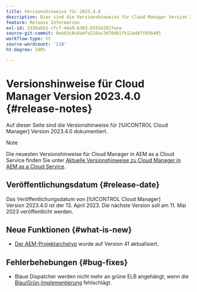 ```yaml
---
title: Versionshinweise für 2023.4.0
description: Dies sind die Versionshinweise für Cloud Manager Version 2023.4.0.
feature: Release Information
exl-id: 2d38abb1-cfc7-44a9-b303-b555e2827eea
source-git-commit: 0ea63c0c8a4fa216ac3d70db1fb12add7f036495
workflow-type: ht
source-wordcount: '118'
ht-degree: 100%

---
```



# Versionshinweise für Cloud Manager Version 2023.4.0 {#release-notes}

Auf dieser Seite sind die Versionshinweise für [!UICONTROL Cloud Manager] Version 2023.4.0 dokumentiert.

>[!NOTE]
>
>Die neuesten Versionshinweise für Cloud Manager in AEM as a Cloud Service finden Sie unter [Aktuelle Versionshinweise zu Cloud Manager in AEM as a Cloud Service](https://experienceleague.adobe.com/docs/experience-manager-cloud-service/content/implementing/using-cloud-manager/release-notes-cloud-manager/release-notes-cm-current.html?lang=de).

## Veröffentlichungsdatum {#release-date}

Das Veröffentlichungsdatum von [!UICONTROL Cloud Manager] Version 2023.4.0 ist der 13. April 2023. Die nächste Version soll am 11. Mai 2023 veröffentlicht werden.

## Neue Funktionen {#what-is-new}

* [Der AEM-Projektarchetyp](https://experienceleague.adobe.com/docs/experience-manager-core-components/using/developing/archetype/overview.html?lang=de) wurde auf Version 41 aktualisiert.

## Fehlerbehebungen {#bug-fixes}

* Blaue Dispatcher werden nicht mehr an grüne ELB angehängt, wenn die [Blau/Grün-Implementierung](/help/introduction.md#blue-green) fehlschlägt.
